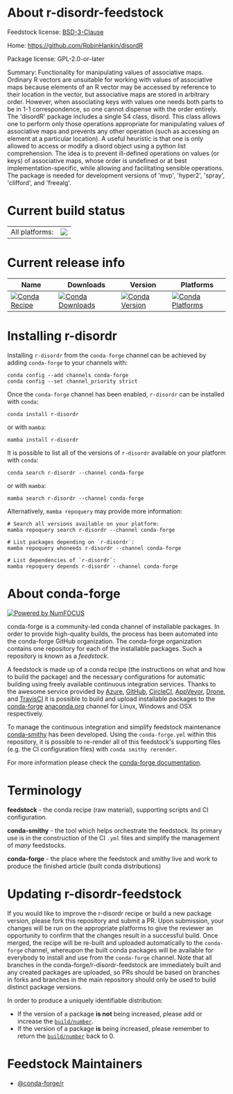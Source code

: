About r-disordr-feedstock
=========================

Feedstock license: [BSD-3-Clause](https://github.com/conda-forge/r-disordr-feedstock/blob/main/LICENSE.txt)

Home: https://github.com/RobinHankin/disordR

Package license: GPL-2.0-or-later

Summary: Functionality for manipulating values of associative maps.  Ordinary R vectors are unsuitable for working with values of associative maps because elements of an R vector may be accessed by reference to their location in the vector, but associative maps are stored in arbitrary order.  However, when associating keys with values one needs both parts to be in 1-1 correspondence, so one cannot dispense with the order entirely.  The 'disordR' package includes a single S4 class, disord.  This class allows one to perform only those operations appropriate for manipulating values of associative maps and prevents any other operation (such as accessing an element at a particular location).  A useful heuristic is that one is only allowed to access or modify a disord object using a python list comprehension.  The idea is to prevent ill-defined operations on values (or keys) of associative maps, whose order is undefined or at best implementation-specific, while allowing and facilitating sensible operations.  The package is needed for development versions of 'mvp', 'hyper2', 'spray', 'clifford', and 'freealg'.

Current build status
====================


<table><tr><td>All platforms:</td>
    <td>
      <a href="https://dev.azure.com/conda-forge/feedstock-builds/_build/latest?definitionId=14585&branchName=main">
        <img src="https://dev.azure.com/conda-forge/feedstock-builds/_apis/build/status/r-disordr-feedstock?branchName=main">
      </a>
    </td>
  </tr>
</table>

Current release info
====================

| Name | Downloads | Version | Platforms |
| --- | --- | --- | --- |
| [![Conda Recipe](https://img.shields.io/badge/recipe-r--disordr-green.svg)](https://anaconda.org/conda-forge/r-disordr) | [![Conda Downloads](https://img.shields.io/conda/dn/conda-forge/r-disordr.svg)](https://anaconda.org/conda-forge/r-disordr) | [![Conda Version](https://img.shields.io/conda/vn/conda-forge/r-disordr.svg)](https://anaconda.org/conda-forge/r-disordr) | [![Conda Platforms](https://img.shields.io/conda/pn/conda-forge/r-disordr.svg)](https://anaconda.org/conda-forge/r-disordr) |

Installing r-disordr
====================

Installing `r-disordr` from the `conda-forge` channel can be achieved by adding `conda-forge` to your channels with:

```
conda config --add channels conda-forge
conda config --set channel_priority strict
```

Once the `conda-forge` channel has been enabled, `r-disordr` can be installed with `conda`:

```
conda install r-disordr
```

or with `mamba`:

```
mamba install r-disordr
```

It is possible to list all of the versions of `r-disordr` available on your platform with `conda`:

```
conda search r-disordr --channel conda-forge
```

or with `mamba`:

```
mamba search r-disordr --channel conda-forge
```

Alternatively, `mamba repoquery` may provide more information:

```
# Search all versions available on your platform:
mamba repoquery search r-disordr --channel conda-forge

# List packages depending on `r-disordr`:
mamba repoquery whoneeds r-disordr --channel conda-forge

# List dependencies of `r-disordr`:
mamba repoquery depends r-disordr --channel conda-forge
```


About conda-forge
=================

[![Powered by
NumFOCUS](https://img.shields.io/badge/powered%20by-NumFOCUS-orange.svg?style=flat&colorA=E1523D&colorB=007D8A)](https://numfocus.org)

conda-forge is a community-led conda channel of installable packages.
In order to provide high-quality builds, the process has been automated into the
conda-forge GitHub organization. The conda-forge organization contains one repository
for each of the installable packages. Such a repository is known as a *feedstock*.

A feedstock is made up of a conda recipe (the instructions on what and how to build
the package) and the necessary configurations for automatic building using freely
available continuous integration services. Thanks to the awesome service provided by
[Azure](https://azure.microsoft.com/en-us/services/devops/), [GitHub](https://github.com/),
[CircleCI](https://circleci.com/), [AppVeyor](https://www.appveyor.com/),
[Drone](https://cloud.drone.io/welcome), and [TravisCI](https://travis-ci.com/)
it is possible to build and upload installable packages to the
[conda-forge](https://anaconda.org/conda-forge) [anaconda.org](https://anaconda.org/)
channel for Linux, Windows and OSX respectively.

To manage the continuous integration and simplify feedstock maintenance
[conda-smithy](https://github.com/conda-forge/conda-smithy) has been developed.
Using the ``conda-forge.yml`` within this repository, it is possible to re-render all of
this feedstock's supporting files (e.g. the CI configuration files) with ``conda smithy rerender``.

For more information please check the [conda-forge documentation](https://conda-forge.org/docs/).

Terminology
===========

**feedstock** - the conda recipe (raw material), supporting scripts and CI configuration.

**conda-smithy** - the tool which helps orchestrate the feedstock.
                   Its primary use is in the construction of the CI ``.yml`` files
                   and simplify the management of *many* feedstocks.

**conda-forge** - the place where the feedstock and smithy live and work to
                  produce the finished article (built conda distributions)


Updating r-disordr-feedstock
============================

If you would like to improve the r-disordr recipe or build a new
package version, please fork this repository and submit a PR. Upon submission,
your changes will be run on the appropriate platforms to give the reviewer an
opportunity to confirm that the changes result in a successful build. Once
merged, the recipe will be re-built and uploaded automatically to the
`conda-forge` channel, whereupon the built conda packages will be available for
everybody to install and use from the `conda-forge` channel.
Note that all branches in the conda-forge/r-disordr-feedstock are
immediately built and any created packages are uploaded, so PRs should be based
on branches in forks and branches in the main repository should only be used to
build distinct package versions.

In order to produce a uniquely identifiable distribution:
 * If the version of a package **is not** being increased, please add or increase
   the [``build/number``](https://docs.conda.io/projects/conda-build/en/latest/resources/define-metadata.html#build-number-and-string).
 * If the version of a package **is** being increased, please remember to return
   the [``build/number``](https://docs.conda.io/projects/conda-build/en/latest/resources/define-metadata.html#build-number-and-string)
   back to 0.

Feedstock Maintainers
=====================

* [@conda-forge/r](https://github.com/conda-forge/r/)

